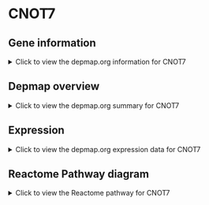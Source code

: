 <h1>CNOT7</h1>

<h2>Gene information</h2>
<details>
  <summary>Click to view the depmap.org information for CNOT7</summary>
  <p><a href="https://depmap.org/portal/gene/CNOT7?tab=about" target="_BLANK">Open page in a new tab...</a></p>
  <iframe src="https://depmap.org/portal/gene/CNOT7?tab=about" style="border:none;width:100%;height:800px"></iframe>
</details>

<h2>Depmap overview</h2>
<details>
  <summary>Click to view the depmap.org summary for CNOT7</summary>
  <p><a href="https://depmap.org/portal/gene/CNOT7?tab=overview" target="_BLANK">Open page in a new tab...</a></p>
  <iframe src="https://depmap.org/portal/gene/CNOT7?tab=overview" style="border:none;width:100%;height:800px"></iframe>
</details>

<h2>Expression</h2>
<details>
  <summary>Click to view the depmap.org expression data for CNOT7</summary>
  <p><a href="https://depmap.org/portal/gene/CNOT7?tab=characterization" target="_BLANK">Open page in a new tab...</a></p>
  <iframe src="https://depmap.org/portal/gene/CNOT7?tab=characterization" style="border:none;width:100%;height:800px"></iframe>
</details>



<h2>Reactome Pathway diagram</h2>
<details>
  <summary>Click to view the Reactome pathway for CNOT7</summary>
  <p><a href="https://reactome.org/PathwayBrowser/#/R-HSA-6804115" target="_BLANK">Open page in a new tab...</a></p>
  <p>TP53 regulates transcription of additional cell cycle genes whose exact role in the p53 pathway remain uncertain</p>
<iframe src="https://reactome.org/PathwayBrowser/#/R-HSA-6804115" style="border:none;width:100%;height:800px"></iframe>
</details>



